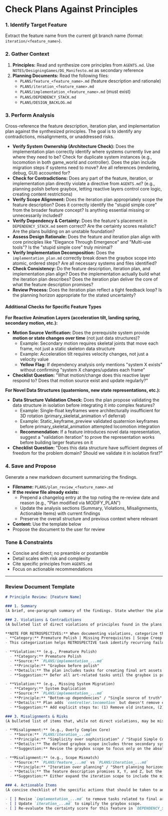 # Check Plans Against Principles

### 1. Identify Target Feature

Extract the feature name from the current git branch name (format: `iteration/<feature_name>`).

### 2. Gather Context

1.  **Principles:** Read and synthesize core principles from `AGENTS.md`. Use `NOTES/DesigningGames/DG_Manifesto.md` as secondary reference
2.  **Planning Documents:** Read the following files:
    *   `PLANS/feature_<feature_name>.md` (feature description and rationale)
    *   `PLANS/iteration_<feature_name>.md`
    *   `PLANS/implementation_<feature_name>.md` (must exist)
    *   `PLANS/DEPENDENCY_STACK.md`
    *   `PLANS/DESIGN_BACKLOG.md`

### 3. Perform Analysis

Cross-reference the feature description, iteration plan, and implementation plan against the synthesized principles. The goal is to identify any contradictions, misalignments, or unaddressed risks.

-   **Verify System Ownership (Architecture Check):** Does the implementation plan correctly identify where systems currently live and where they need to be? Check for duplicate system instances (e.g., locomotion in both game_world and controller). Does the plan include migration steps if systems need to move? Are all references (rendering, debug, GUI) accounted for?
-   **Check for Contradictions:** Does any part of the feature, iteration, or implementation plan directly violate a directive from `AGENTS.md`? (e.g., planning polish before graybox, letting reactive layers control core logic, creating content restrictions)
-   **Verify Scope Alignment:** Does the iteration plan appropriately scope the feature description? Does it correctly identify the "stupid simple core" from the broader feature concept? Is anything essential missing or unnecessarily included?
-   **Verify Dependency & Certainty:** Does the feature's placement in `DEPENDENCY_STACK.md` seem correct? Are the certainty scores realistic? Are the plans building on an unstable foundation?
-   **Assess Design Rationale:** Does the feature and iteration plan align with core principles like "Elegance Through Emergence" and "Multi-use tools"? Is the "stupid simple core" truly minimal?
-   **Verify Implementation Decomposition:** Does the `implementation_plan.md` correctly break down the graybox scope into atomic, ordered steps? Are all necessary systems and files identified?
-   **Check Consistency:** Do the feature description, iteration plan, and implementation plan align? Does the implementation actually build what the iteration plan describes? Does the iteration plan deliver the core of what the feature description promises?
-   **Review Process:** Does the iteration plan reflect a tight feedback loop? Is the planning horizon appropriate for the stated uncertainty?

#### Additional Checks for Specific Feature Types

**For Reactive Animation Layers (acceleration tilt, landing spring, secondary motion, etc.):**
-   **Motion Source Verification:** Does the prerequisite system provide **motion or state changes over time** (not just data structures)?
    -   Example: Secondary motion requires skeletal joints that move each frame, not just a static skeleton data structure
    -   Example: Acceleration tilt requires velocity changes, not just a velocity value
    -   **Yellow Flag:** If dependency analysis only mentions "system X exists" without confirming "system X changes/updates each frame"
-   **Checklist Question:** "What motion/change does this reactive layer respond to? Does that motion source exist and update regularly?"

**For Novel Data Structures (quaternions, new state representations, etc.):**
-   **Data Structure Validation Check:** Does the plan propose validating the data structure in isolation before integrating it into complex features?
    -   Example: Single-float keyframes were architecturally insufficient for 3D rotation (primary_skeletal_animation v1 deferral)
    -   Example: Static_keyframe_preview validated quaternion keyframes before primary_skeletal_animation attempted locomotion integration
    -   **Recommendation:** If a feature introduces novel data representation, suggest a "validation iteration" to prove the representation works before building larger features on it
-   **Checklist Question:** "Does this data structure have sufficient degrees of freedom for the problem domain? Should we validate it in isolation first?"

### 4. Save and Propose

Generate a new markdown document summarizing the findings.

-   **Filename:** `PLANS/plan_review_<feature_name>.md`
-   **If the review file already exists:** 
    -   Prepend a changelog entry at the top noting the re-review date and reason (e.g., "Plan modified via MODIFY_PLAN")
    -   Update the analysis sections (Summary, Violations, Misalignments, Actionable Items) with current findings
    -   Preserve the overall structure and previous context where relevant
-   **Content:** Use the template below
-   Propose the document to the user for review

### Tone & Constraints

-   Concise and direct; no preamble or postamble
-   Detail scales with risk and complexity
-   Cite specific principles from `AGENTS.md`
-   Focus on actionable recommendations

---

### Review Document Template

```markdown
# Principle Review: [Feature Name]

### 1. Summary
(A brief, one-paragraph summary of the findings. State whether the plans are generally aligned or if significant issues were found.)

### 2. Violations & Contradictions
(A bulleted list of direct violations of principles found in the plans. For each, cite the source file, the violated principle from AGENTS.md, and the specific conflicting text.)

**NOTE FOR RETROSPECTIVES:** When documenting violations, categorize them to help identify patterns:
- **Category:** Premature Polish | Missing Prerequisites | Scope Creep | Reactive Control | System Duplication | Other
- This categorization helps RETROSPECTIVE task identify recurring failure modes

- **Violation:** (e.g., Premature Polish)
  - **Category:** Premature Polish
  - **Source:** `PLANS/implementation_...md`
  - **Principle:** "Graybox before polish"
  - **Details:** The plan includes tasks for creating final art assets before the core mechanic has been playtested and validated.
  - **Suggestion:** Defer all art-related tasks until the graybox is proven successful according to the metrics in the iteration plan.

- **Violation:** (e.g., Missing System Migration)
  - **Category:** System Duplication
  - **Source:** `PLANS/implementation_...md`
  - **Principle:** "Bottom-up dependencies" / "Single source of truth"
  - **Details:** Plan adds `controller.locomotion` but doesn't remove existing `game_world.locomotion` or update all references (debug_draw, character_panel, etc.). This creates duplicate instances and sync issues.
  - **Suggestion:** Add explicit steps to: (1) Remove old instance, (2) Update all call sites, (3) Verify no remaining references to old instance.

### 3. Misalignments & Risks
(A bulleted list of items that, while not direct violations, may be misaligned with the spirit of the principles or introduce unnecessary risk.)

- **Misalignment:** (e.g., Overly Complex Core)
  - **Source:** `PLANS/iteration_...md`
  - **Principle:** "Simplicity over sophistication" / "Stupid Simple Core"
  - **Details:** The defined graybox scope includes three secondary systems that are not essential for testing the core hypothesis. This increases the implementation time for the first loop.
  - **Suggestion:** Revise the graybox scope to focus only on the absolute minimum required to test the core mechanic. Defer the secondary systems to a future iteration.

- **Misalignment:** (e.g., Scope Mismatch)
  - **Source:** `PLANS/feature_...md` vs `PLANS/iteration_...md`
  - **Principle:** "Iteration over planning" / "Short planning horizons"
  - **Details:** The feature description promises X, Y, and Z, but the iteration plan only delivers X. While appropriate scoping down is good, the iteration plan may not deliver enough to validate the core feature hypothesis.
  - **Suggestion:** Either expand the iteration scope to include the minimal Y component needed for validation, or revise the feature description to clarify that this iteration focuses solely on X.

### 4. Actionable Items
(A concise checklist of the specific actions that should be taken to address the findings in the report.)

- [ ] Revise `implementation_...md` to remove tasks related to final art assets.
- [ ] Update `iteration_...md` to simplify the graybox scope.
- [ ] Re-evaluate the certainty score for this feature in `DEPENDENCY_STACK.md` based on the identified risks.
```
